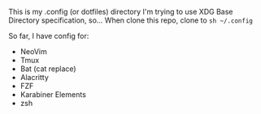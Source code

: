 This is my .config (or dotfiles) directory
I'm trying to use XDG Base Directory specification, so...
When clone this repo, clone to `sh ~/.config`

So far, I have config for:
* NeoVim
* Tmux
* Bat (cat replace)
* Alacritty
* FZF
* Karabiner Elements
* zsh
